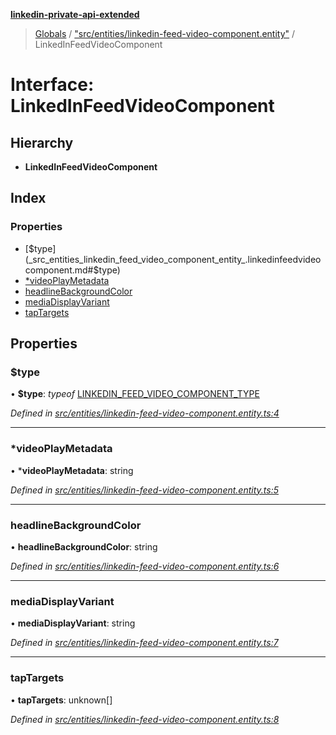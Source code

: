 **[linkedin-private-api-extended](../README.md)**

> [Globals](../globals.md) / ["src/entities/linkedin-feed-video-component.entity"](../modules/_src_entities_linkedin_feed_video_component_entity_.md) / LinkedInFeedVideoComponent

# Interface: LinkedInFeedVideoComponent

## Hierarchy

* **LinkedInFeedVideoComponent**

## Index

### Properties

* [$type](_src_entities_linkedin_feed_video_component_entity_.linkedinfeedvideocomponent.md#$type)
* [*videoPlayMetadata](_src_entities_linkedin_feed_video_component_entity_.linkedinfeedvideocomponent.md#*videoplaymetadata)
* [headlineBackgroundColor](_src_entities_linkedin_feed_video_component_entity_.linkedinfeedvideocomponent.md#headlinebackgroundcolor)
* [mediaDisplayVariant](_src_entities_linkedin_feed_video_component_entity_.linkedinfeedvideocomponent.md#mediadisplayvariant)
* [tapTargets](_src_entities_linkedin_feed_video_component_entity_.linkedinfeedvideocomponent.md#taptargets)

## Properties

### $type

•  **$type**: *typeof* [LINKEDIN\_FEED\_VIDEO\_COMPONENT\_TYPE](../modules/_src_entities_linkedin_feed_video_component_entity_.md#linkedin_feed_video_component_type)

*Defined in [src/entities/linkedin-feed-video-component.entity.ts:4](https://github.com/khanhtranngoccva/linkedin-private-api/blob/a682f4e/src/entities/linkedin-feed-video-component.entity.ts#L4)*

___

### *videoPlayMetadata

•  ***videoPlayMetadata**: string

*Defined in [src/entities/linkedin-feed-video-component.entity.ts:5](https://github.com/khanhtranngoccva/linkedin-private-api/blob/a682f4e/src/entities/linkedin-feed-video-component.entity.ts#L5)*

___

### headlineBackgroundColor

•  **headlineBackgroundColor**: string

*Defined in [src/entities/linkedin-feed-video-component.entity.ts:6](https://github.com/khanhtranngoccva/linkedin-private-api/blob/a682f4e/src/entities/linkedin-feed-video-component.entity.ts#L6)*

___

### mediaDisplayVariant

•  **mediaDisplayVariant**: string

*Defined in [src/entities/linkedin-feed-video-component.entity.ts:7](https://github.com/khanhtranngoccva/linkedin-private-api/blob/a682f4e/src/entities/linkedin-feed-video-component.entity.ts#L7)*

___

### tapTargets

•  **tapTargets**: unknown[]

*Defined in [src/entities/linkedin-feed-video-component.entity.ts:8](https://github.com/khanhtranngoccva/linkedin-private-api/blob/a682f4e/src/entities/linkedin-feed-video-component.entity.ts#L8)*
